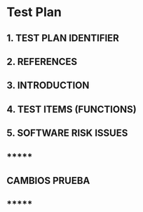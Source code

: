 # Test Plan

## 1. TEST PLAN IDENTIFIER
## 2. REFERENCES
## 3. INTRODUCTION
## 4. TEST ITEMS (FUNCTIONS)
## 5. SOFTWARE RISK ISSUES

## *****
## CAMBIOS PRUEBA
## *****
